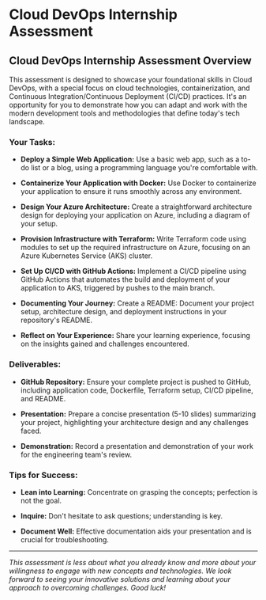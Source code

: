 # Cloud DevOps Internship Assessment

## Cloud DevOps Internship Assessment Overview
This assessment is designed to showcase your foundational skills in Cloud DevOps, with a special focus on cloud technologies,
containerization, and Continuous Integration/Continuous Deployment (CI/CD) practices. It's an opportunity for you to demonstrate how you
can adapt and work with the modern development tools and methodologies that define today's tech landscape.
<br/>

### Your Tasks:
- **Deploy a Simple Web Application:**
    Use a basic web app, such as a to-do list or a blog, using a programming language you're comfortable with.

- **Containerize Your Application with Docker:**
    Use Docker to containerize your application to ensure it runs smoothly across any environment.

- **Design Your Azure Architecture:**
    Create a straightforward architecture design for deploying your application on Azure, including a diagram of your setup.

- **Provision Infrastructure with Terraform:**
    Write Terraform code using modules to set up the required infrastructure on Azure, focusing on an Azure Kubernetes Service (AKS)
    cluster.

- **Set Up CI/CD with GitHub Actions:**
    Implement a CI/CD pipeline using GitHub Actions that automates the build and deployment of your application to AKS, triggered by
    pushes to the main branch.

- **Documenting Your Journey:**
    Create a README: Document your project setup, architecture design, and deployment instructions in your repository's README.

- **Reflect on Your Experience:**
    Share your learning experience, focusing on the insights gained and challenges encountered.

### Deliverables:
- **GitHub Repository:** Ensure your complete project is pushed to GitHub, including application code, Dockerfile, Terraform setup, CI/CD
pipeline, and README.

- **Presentation:** Prepare a concise presentation (5-10 slides) summarizing your project, highlighting your architecture design and any challenges faced.

- **Demonstration:** Record a presentation and demonstration of your work for the engineering team's review.

### Tips for Success:
- **Lean into Learning:** Concentrate on grasping the concepts; perfection is not the goal.

- **Inquire:** Don't hesitate to ask questions; understanding is key.

- **Document Well:** Effective documentation aids your presentation and is crucial for troubleshooting.
---

_This assessment is less about what you already know and more about your willingness to engage with new concepts and technologies. We
look forward to seeing your innovative solutions and learning about your approach to overcoming challenges. Good luck!_